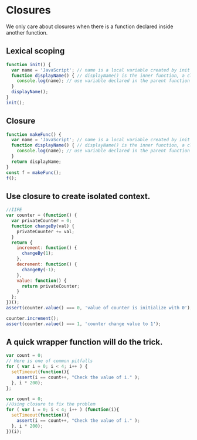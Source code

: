 # Closures

We only care about closures when there is a function declared inside another function.

## Lexical scoping

```javascript
function init() {
  var name = 'JavaScript'; // name is a local variable created by init
  function displayName() { // displayName() is the inner function, a closure
    console.log(name); // use variable declared in the parent function    
  }
  displayName();
}
init();
```
<!-- js-console -->

## Closure
```javascript
function makeFunc() {
  var name = 'JavaScript'; // name is a local variable created by init
  function displayName() { // displayName() is the inner function, a closure
    console.log(name); // use variable declared in the parent function    
  }
  return displayName;
}
const f = makeFunc();
f();
```
<!-- js-console -->

## Use closure to create isolated context.
```javascript
//IIFE
var counter = (function() {
  var privateCounter = 0;
  function changeBy(val) {
    privateCounter += val;
  }
  return {
    increment: function() {
      changeBy(1);
    },
    decrement: function() {
      changeBy(-1);
    },
    value: function() {
      return privateCounter;
    }
  };   
})();
assert(counter.value() === 0, 'value of counter is initialize with 0');

counter.increment();
assert(counter.value() === 1, 'counter change value to 1');
```
<!-- js-console -->

## A quick wrapper function will do the trick.

```javascript
var count = 0;
// Here is one of common pitfalls
for ( var i = 0; i < 4; i++ ) {
  setTimeout(function(){
    assert(i == count++, "Check the value of i." );
  }, i * 200);
};
```
<!-- js-console -->

```javascript
var count = 0;
//Using closure to fix the problem
for ( var i = 0; i < 4; i++ ) (function(i){
  setTimeout(function(){
    assert(i == count++, "Check the value of i." );
  }, i * 200);
})(i);
```
<!-- js-console -->
